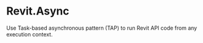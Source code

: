 # Revit.Async
Use Task-based asynchronous pattern (TAP) to run Revit API code from any execution context.
